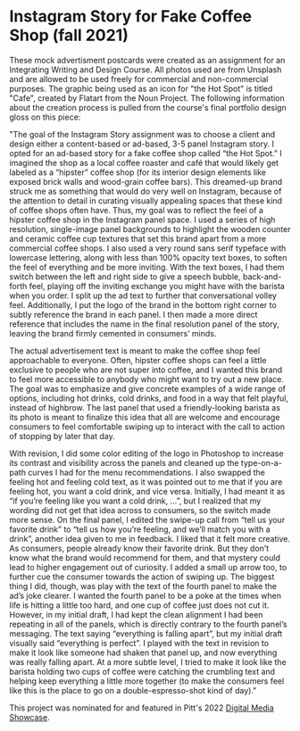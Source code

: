 # Instagram Story for Fake Coffee Shop (fall 2021)

These mock advertisment postcards were created as an assignment for an Integrating Writing and Design Course. All photos used are from Unsplash and are allowed to be used freely for commercial and non-commercial purposes. The graphic being used as an icon for "the Hot Spot" is titled "Cafe", created by Flatart from the Noun Project. The following information about the creation process is pulled from the course's final portfolio design gloss on this piece:

"The goal of the Instagram Story assignment was to choose a client and design either a content-based or ad-based, 3-5 panel Instagram story. I opted for an ad-based story for a fake coffee shop called “the Hot Spot.” I imagined the shop as a local coffee roaster and café that would likely get labeled as a “hipster” coffee shop (for its interior design elements like exposed brick walls and wood-grain coffee bars). This dreamed-up brand struck me as something that would do very well on Instagram, because of the attention to detail in curating visually appealing spaces that these kind of coffee shops often have. Thus, my goal was to reflect the feel of a hipster coffee shop in the Instagram panel space. I used a series of high resolution, single-image panel backgrounds to highlight the wooden counter and ceramic coffee cup textures that set this brand apart from a more commercial coffee shops. I also used a very round sans serif typeface with lowercase lettering, along with less than 100% opacity text boxes, to soften the feel of everything and be more inviting. With the text boxes, I had them switch between the left and right side to give a speech bubble, back-and-forth feel, playing off the inviting exchange you might have with the barista when you order. I split up the ad text to further that conversational volley feel. Additionally, I put the logo of the brand in the bottom right corner to subtly reference the brand in each panel. I then made a more direct reference that includes the name in the final resolution panel of the story, leaving the brand firmly cemented in consumers’ minds. 

The actual advertisement text is meant to make the coffee shop feel approachable to everyone. Often, hipster coffee shops can feel a little exclusive to people who are not super into coffee, and I wanted this brand to feel more accessible to anybody who might want to try out a new place. The goal was to emphasize and give concrete examples of a wide range of options, including hot drinks, cold drinks, and food in a way that felt playful, instead of highbrow. The last panel that used a friendly-looking barista as its photo is meant to finalize this idea that all are welcome and encourage consumers to feel comfortable swiping up to interact with the call to action of stopping by later that day. 

With revision, I did some color editing of the logo in Photoshop to increase its contrast and visibility across the panels and cleaned up the type-on-a-path curves I had for the menu recommendations. I also swapped the feeling hot and feeling cold text, as it was pointed out to me that if you are feeling hot, you want a cold drink, and vice versa. Initially, I had meant it as “if you’re feeling like you want a cold drink, …”, but I realized that my wording did not get that idea across to consumers, so the switch made more sense.  On the final panel, I edited the swipe-up call from “tell us your favorite drink” to “tell us how you’re feeling, and we’ll match you with a drink”, another idea given to me in feedback. I liked that it felt more creative. As consumers, people already know their favorite drink. But they don’t know what the brand would recommend for them, and that mystery could lead to higher engagement out of curiosity. I added a small up arrow too, to further cue the consumer towards the action of swiping up. The biggest thing I did, though, was play with the text of the fourth panel to make the ad’s joke clearer. I wanted the fourth panel to be a poke at the times when life is hitting a little too hard, and one cup of coffee just does not cut it. However, in my initial draft, I had kept the clean alignment I had been repeating in all of the panels, which is directly contrary to the fourth panel’s messaging. The text saying “everything is falling apart”, but my initial draft visually said “everything is perfect”. I played with the text in revision to make it look like someone had shaken that panel up, and now everything was really falling apart. At a more subtle level, I tried to make it look like the barista holding two cups of coffee were catching the crumbling text and helping keep everything a little more together (to make the consumers feel like this is the place to go on a double-espresso-shot kind of day)."

This project was nominated for and featured in Pitt's 2022 [Digital Media Showcase](https://dmap.pitt.edu/showcase).

